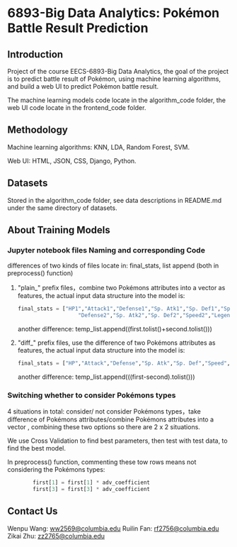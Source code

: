 # 6893-Big Data Analytics: Pokémon Battle Result Prediction

## Introduction

Project of the course EECS-6893-Big Data Analytics, the goal of the project is to predict battle result of Pokémon, using machine learning algorithms, and build a web UI to predict Pokémon battle result. 

The machine learning models code locate in the algorithm_code folder, the web UI code locate in the frontend_code folder.

## Methodology

Machine learning algorithms: KNN, LDA, Random Forest, SVM.

Web UI: HTML, JSON, CSS, Django, Python.

## Datasets

Stored in the algorithm_code folder, see data descriptions in README.md under the same directory of datasets.

## About Training Models

### Jupyter notebook files Naming and corresponding Code

differences of two kinds of files locate in: final_stats, list append (both in preprocess() function)

1. "plain_" prefix files，combine two Pokémons attributes into a vector as features, the actual input data structure into the model is:

   ```python
   final_stats = ["HP1","Attack1","Defense1","Sp. Atk1","Sp. Def1","Speed1","Legendary1","HP2","Attack2",
                      "Defense2","Sp. Atk2","Sp. Def2","Speed2","Legendary2"]
   ```

   another difference: temp_list.append((first.tolist()+second.tolist()))

2. "diff_" prefix files, use the difference of two Pokémons attributes as features, the actual input data structure into the model is:

   ```python
   final_stats = ["HP","Attack","Defense","Sp. Atk","Sp. Def","Speed","Legendary"]
   ```

   another difference: temp_list.append(((first-second).tolist()))

### Switching whether to consider Pokémons types

4 situations in total: consider/ not consider Pokémons types，take difference of Pokémons attributes/combine Pokémons attributes into a vector , combining these two options so there are 2 x 2 situations. 

We use Cross Validation to find best parameters, then test with test data, to find the best model.

In preprocess() function, commenting these tow rows means not considering the Pokémons types: 

```python
        first[1] = first[1] * adv_coefficient
        first[3] = first[3] * adv_coefficient
```
## Contact Us
Wenpu Wang: ww2569@columbia.edu
Ruilin Fan: rf2756@columbia.edu
Zikai Zhu: zz2765@columbia.edu
